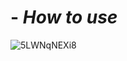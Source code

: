 # - ___How to use___

![5LWNqNEXi8](https://user-images.githubusercontent.com/86808747/124203807-8a54ad00-daab-11eb-88a9-23f21650a84e.gif)
